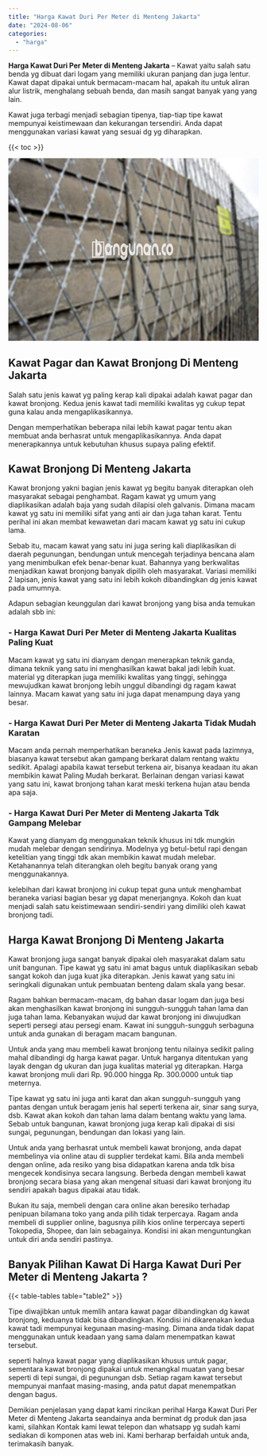 ```yaml
---
title: "Harga Kawat Duri Per Meter di Menteng Jakarta"
date: "2024-08-06"
categories: 
  - "harga"
---
```


**Harga Kawat Duri Per Meter di Menteng Jakarta** – Kawat yaitu salah satu benda yg dibuat dari logam yang memiliki ukuran panjang dan juga lentur. Kawat dapat dipakai untuk bermacam-macam hal, apakah itu untuk aliran alur listrik, menghalang sebuah benda, dan masih sangat banyak yang yang lain.

Kawat juga terbagi menjadi sebagian tipenya, tiap-tiap tipe kawat mempunyai keistimewaan dan kekurangan tersendiri. Anda dapat menggunakan variasi kawat yang sesuai dg yg diharapkan.

{{< toc >}}

![Harga Kawat Duri Per Meter di Menteng Jakarta](/images/jual-kawat-murah34.png)

## Kawat Pagar dan Kawat Bronjong Di Menteng Jakarta

Salah satu jenis kawat yg paling kerap kali dipakai adalah kawat pagar dan kawat bronjong. Kedua jenis kawat tadi memiliki kwalitas yg cukup tepat guna kalau anda mengaplikasikannya.

Dengan memperhatikan beberapa nilai lebih kawat pagar tentu akan membuat anda berhasrat untuk mengaplikasikannya. Anda dapat menerapkannya untuk kebutuhan khusus supaya paling efektif.

## Kawat Bronjong Di Menteng Jakarta

Kawat bronjong yakni bagian jenis kawat yg begitu banyak diterapkan oleh masyarakat sebagai penghambat. Ragam kawat yg umum yang diaplikasikan adalah baja yang sudah dilapisi oleh galvanis. Dimana macam kawat yg satu ini memiliki sifat yang anti air dan juga tahan karat. Tentu perihal ini akan membat kewawetan dari macam kawat yg satu ini cukup lama.

Sebab itu, macam kawat yang satu ini juga sering kali diaplikasikan di daerah pegunungan, bendungan untuk mencegah terjadinya bencana alam yang menimbulkan efek benar-benar kuat. Bahannya yang berkwalitas menjadikan kawat bronjong banyak dipilih oleh masyarakat. Variasi memiliki 2 lapisan, jenis kawat yang satu ini lebih kokoh dibandingkan dg jenis kawat pada umumnya.

Adapun sebagian keunggulan dari kawat bronjong yang bisa anda temukan adalah sbb ini:

### \- Harga Kawat Duri Per Meter di Menteng Jakarta Kualitas Paling Kuat

Macam kawat yg satu ini dianyam dengan menerapkan teknik ganda, dimana teknik yang satu ini menghasilkan kawat bakal jadi lebih kuat. material yg diterapkan juga memiliki kwalitas yang tinggi, sehingga mewujudkan kawat bronjong lebih unggul dibandingi dg ragam kawat lainnya. Macam kawat yang satu ini juga dapat menampung daya yang besar.

### \- Harga Kawat Duri Per Meter di Menteng Jakarta Tidak Mudah Karatan

Macam anda pernah memperhatikan beraneka Jenis kawat pada lazimnya, biasanya kawat tersebut akan gampang berkarat dalam rentang waktu sedikit. Apalagi apabila kawat tersebut terkena air, bisanya keadaan itu akan membikin kawat Paling Mudah berkarat. Berlainan dengan variasi kawat yang satu ini, kawat bronjong tahan karat meski terkena hujan atau benda apa saja.

### \- Harga Kawat Duri Per Meter di Menteng Jakarta Tdk Gampang Melebar

Kawat yang dianyam dg menggunakan teknik khusus ini tdk mungkin mudah melebar dengan sendirinya. Modelnya yg betul-betul rapi dengan ketelitian yang tinggi tdk akan membikin kawat mudah melebar. Ketahanannya telah diterangkan oleh begitu banyak orang yang menggunakannya.

kelebihan dari kawat bronjong ini cukup tepat guna untuk menghambat beraneka variasi bagian besar yg dapat menerjangnya. Kokoh dan kuat menjadi salah satu keistimewaan sendiri-sendiri yang dimiliki oleh kawat bronjong tadi.

## Harga Kawat Bronjong Di Menteng Jakarta

Kawat bronjong juga sangat banyak dipakai oleh masyarakat dalam satu unit bangunan. Tipe kawat yg satu ini amat bagus untuk diaplikasikan sebab sangat kokoh dan juga kuat jika diterapkan. Jenis kawat yang satu ini seringkali digunakan untuk pembuatan benteng dalam skala yang besar.

Ragam bahkan bermacam-macam, dg bahan dasar logam dan juga besi akan menghasilkan kawat bronjong ini sungguh-sungguh tahan lama dan juga tahan lama. Kebanyakan wujud dar kawat bronjong ini diwujudkan seperti persegi atau persegi enam. Kawat ini sungguh-sungguh serbaguna untuk anda gunakan di beragam macam bangunan.

Untuk anda yang mau membeli kawat bronjong tentu nilainya sedikit paling mahal dibandingi dg harga kawat pagar. Untuk harganya ditentukan yang layak dengan dg ukuran dan juga kualitas material yg diterapkan. Harga kawat bronjong muli dari Rp. 90.000 hingga Rp. 300.0000 untuk tiap meternya.

Tipe kawat yg satu ini juga anti karat dan akan sungguh-sungguh yang pantas dengan untuk beragam jenis hal seperti terkena air, sinar sang surya, dsb. Kawat akan kokoh dan tahan lama dalam bentang waktu yang lama. Sebab untuk bangunan, kawat bronjong juga kerap kali dipakai di sisi sungai, pegunungan, bendungan dan lokasi yang lain.

Untuk anda yang berhasrat untuk membeli kawat bronjong, anda dapat membelinya via online atau di supplier terdekat kami. Bila anda membeli dengan online, ada resiko yang bisa didapatkan karena anda tdk bisa mengecek kondisinya secara langsung. Berbeda dengan membeli kawat bronjong secara biasa yang akan mengenal situasi dari kawat bronjong itu sendiri apakah bagus dipakai atau tidak.

Bukan itu saja, membeli dengan cara online akan beresiko terhadap penipuan bilamana toko yang anda pilih tidak terpercaya. Ragam anda membeli di supplier online, bagusnya pilih kios online terpercaya seperti Tokopedia, Shopee, dan lain sebagainya. Kondisi ini akan menguntungkan untuk diri anda sendiri pastinya.

## Banyak Pilihan Kawat Di Harga Kawat Duri Per Meter di Menteng Jakarta ?

{{< table-tables table="table2" >}}

Tipe diwajibkan untuk memlih antara kawat pagar dibandingkan dg kawat bronjong, keduanya tidak bisa dibandingkan. Kondisi ini dikarenakan kedua kawat tadi mempunyai kegunaan masing-masing. Dimana anda tidak dapat menggunakan untuk keadaan yang sama dalam menempatkan kawat tersebut.

seperti halnya kawat pagar yang diaplikasikan khusus untuk pagar, sementara kawat bronjong dipakai untuk menangkal muatan yang besar seperti di tepi sungai, di pegunungan dsb. Setiap ragam kawat tersebut mempunyai manfaat masing-masing, anda patut dapat menempatkan dengan bagus.

Demikian penjelasan yang dapat kami rincikan perihal Harga Kawat Duri Per Meter di Menteng Jakarta seandainya anda berminat dg produk dan jasa kami, silahkan Kontak kami lewat telepon dan whatsapp yg sudah kami sediakan di komponen atas web ini. Kami berharap berfaidah untuk anda, terimakasih banyak.
